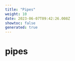 ```yaml
---
title: "Pipes"
weight: 10
date: 2023-06-07T09:42:26.008Z
showtoc: false
generated: true
---
```

<!-- This file was generated from the Vendure source. Do not modify. Instead, re-run the "docs:build" script -->


# pipes
